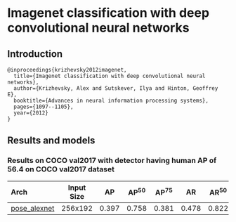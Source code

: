 # Imagenet classification with deep convolutional neural networks

## Introduction
```
@inproceedings{krizhevsky2012imagenet,
  title={Imagenet classification with deep convolutional neural networks},
  author={Krizhevsky, Alex and Sutskever, Ilya and Hinton, Geoffrey E},
  booktitle={Advances in neural information processing systems},
  pages={1097--1105},
  year={2012}
}
```

## Results and models

### Results on COCO val2017 with detector having human AP of 56.4 on COCO val2017 dataset

| Arch | Input Size | AP | AP<sup>50</sup> | AP<sup>75</sup> | AR | AR<sup>50</sup> | ckpt | log |
| :----------------- | :-----------: | :------: | :------: | :------: | :------: | :------: |:------: |:------: |
| [pose_alexnet](/configs/top_down/alexnet/coco/alexnet_coco_256x192.py)  | 256x192 | 0.397 | 0.758 | 0.381 | 0.478 | 0.822 | [ckpt](https://openmmlab.oss-accelerate.aliyuncs.com/mmpose/top_down/resnetv1d/resnetv1d50_coco_256x192-a243b840_20200727.pth) | [log](https://openmmlab.oss-accelerate.aliyuncs.com/mmpose/top_down/resnetv1d/resnetv1d50_coco_256x192_20200727.log.json) |
